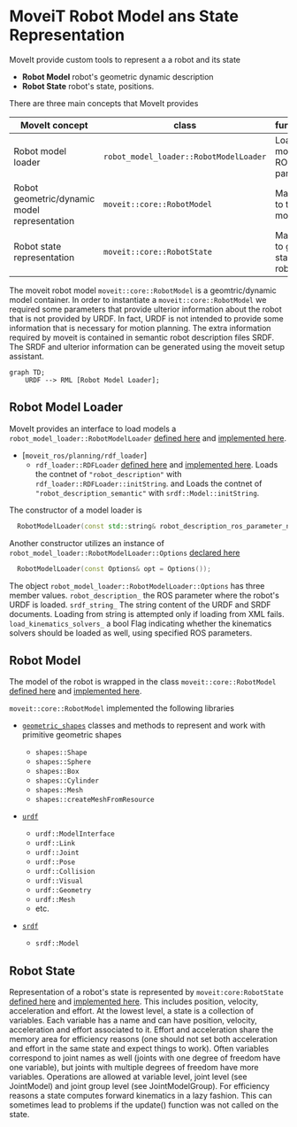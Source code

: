 # MoveiT Robot Model ans State Representation

MoveIt provide custom tools to represent a a robot and its state

- **Robot Model** robot's geometric dynamic description
- **Robot State** robot's state, positions.

There are three main concepts that MoveIt provides

| MoveIt concept | class | functionalities |
| ------- | ----- | --------------- |
| Robot model loader| `robot_model_loader::RobotModelLoader` | Load the robot model from ROS parameters |
| Robot geometric/dynamic model representation | `moveit::core::RobotModel` | Main interface to the robot model |
| Robot state representation | `moveit::core::RobotState` | Main interface to get the state of the robot |


The moveit robot model `moveit::core::RobotModel` is a geomtric/dynamic model container. 
In order to instantiate a `moveit::core::RobotModel` we required some parameters that provide ulterior information about the robot that is not provided by URDF. 
In fact, URDF is not intended to provide some information that is necessary for motion planning.
The extra information required by moveit is contained in semantic robot description files SRDF.
The SRDF and ulterior information can be generated using the moveit setup assistant.


```mermaid
graph TD;
    URDF --> RML [Robot Model Loader];
```
## Robot Model Loader

MoveIt provides an interface to load models a `robot_model_loader::RobotModelLoader` [defined here](https://github.com/ros-planning/moveit/blob/802e596a2283b64f4582d802c5f79e1f3d57def0/moveit_ros/planning/robot_model_loader/include/moveit/robot_model_loader/robot_model_loader.h) and [implemented here](https://github.com/ros-planning/moveit/blob/7ad2bc7b86dad08061d98668ba34feba54bb05cc/moveit_ros/planning/robot_model_loader/src/robot_model_loader.cpp).

- [`moveit_ros/planning/rdf_loader`]
    - `rdf_loader::RDFLoader` [defined here](https://github.com/ros-planning/moveit/blob/802e596a2283b64f4582d802c5f79e1f3d57def0/moveit_ros/planning/rdf_loader/include/moveit/rdf_loader/rdf_loader.h) and [implemented here](https://github.com/ros-planning/moveit/blob/cb5945b69f4dfbd1e5819a2b7bee3e256aee766c/moveit_ros/planning/rdf_loader/src/rdf_loader.cpp). Loads the contnet of `"robot_description"` with `rdf_loader::RDFLoader::initString`. and Loads the contnet of `"robot_description_semantic"` with `srdf::Model::initString`.
    
The constructor of a model loader is
```C++
  RobotModelLoader(const std::string& robot_description_ros_parameter_name, bool load_kinematics_solvers = true);
```

Another constructor utilizes an instance of `robot_model_loader::RobotModelLoader::Options` [declared here](https://github.com/ros-planning/moveit/blob/802e596a2283b64f4582d802c5f79e1f3d57def0/moveit_ros/planning/robot_model_loader/include/moveit/robot_model_loader/robot_model_loader.h#L53)
```C++
  RobotModelLoader(const Options& opt = Options());
```

The object `robot_model_loader::RobotModelLoader::Options` has three member values. `robot_description_` the ROS parameter where the robot's URDF is loaded. 
`srdf_string_` The string content of the URDF and SRDF documents. Loading from string is attempted only if loading from XML fails.
`load_kinematics_solvers_` a bool Flag indicating whether the kinematics solvers should be loaded as well, using specified ROS parameters.

## Robot Model

The model of the robot is wrapped in the class `moveit::core::RobotModel` [defined here](https://github.com/ros-planning/moveit/blob/a29a30caaecbd130d85056d959d4eb1c30d4088f/moveit_core/robot_model/include/moveit/robot_model/robot_model.h) and [implemented here](https://github.com/ros-planning/moveit/blob/a29a30caaecbd130d85056d959d4eb1c30d4088f/moveit_core/robot_model/src/robot_model.cpp).

`moveit::core::RobotModel` implemented the following libraries

- [`geometric_shapes`](http://wiki.ros.org/geometric_shapes) classes and methods to represent and work with primitive geometric shapes
    - `shapes::Shape`
    - `shapes::Sphere`
    - `shapes::Box`
    - `shapes::Cylinder`
    - `shapes::Mesh`
    - `shapes::createMeshFromResource`
- [`urdf`](http://wiki.ros.org/urdf)
    - `urdf::ModelInterface`
    - `urdf::Link`
    - `urdf::Joint`
    - `urdf::Pose`
    - `urdf::Collision`
    - `urdf::Visual`
    - `urdf::Geometry`
    - `urdf::Mesh`
    - etc.

- [`srdf`](https://wiki.ros.org/srdf)
    - `srdf::Model`


## Robot State

Representation of a robot's state is represented by `moveit:core:RobotState` [defined here](https://github.com/ros-planning/moveit/blob/a29a30caaecbd130d85056d959d4eb1c30d4088f/moveit_core/robot_state/include/moveit/robot_state/robot_state.h) and [implemented here](https://github.com/ros-planning/moveit/blob/a29a30caaecbd130d85056d959d4eb1c30d4088f/moveit_core/robot_state/src/robot_state.cpp).
This includes position, velocity, acceleration and effort.
At the lowest level, a state is a collection of variables.
Each variable has a name and can have position, velocity, acceleration and effort associated to it.
Effort and acceleration share the memory area for efficiency reasons (one should not set both acceleration and effort in the same state and expect things to work).
Often variables correspond to joint names as well (joints with one degree of freedom have one variable), but joints with multiple degrees of freedom have more variables.
Operations are allowed at variable level, joint level (see JointModel) and joint group level (see JointModelGroup).
For efficiency reasons a state computes forward kinematics in a lazy fashion.
This can sometimes lead to problems if the update() function was not called on the state.
